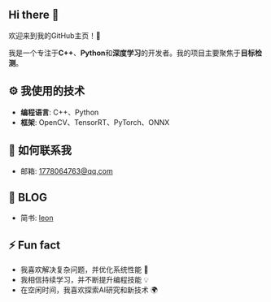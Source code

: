 ## Hi there 👋

<!--
**leon0514/leon0514** is a ✨ _special_ ✨ repository because its `README.md` (this file) appears on your GitHub profile.

Here are some ideas to get you started:

- 🔭 I’m currently working on ...
- 🌱 I’m currently learning ...
- 👯 I’m looking to collaborate on ...
- 🤔 I’m looking for help with ...
- 💬 Ask me about ...
- 📫 How to reach me: ...
- 😄 Pronouns: ...
- ⚡ Fun fact: ...
-->

欢迎来到我的GitHub主页！🎉

我是一个专注于**C++**、**Python**和**深度学习**的开发者。我的项目主要聚焦于**目标检测**。
  
## ⚙️ 我使用的技术

- **编程语言**: C++、Python
- **框架**: OpenCV、TensorRT、PyTorch、ONNX

## 🌱 如何联系我

- 邮箱: [1778064763@qq.com](1778064763@qq.com)

## 📂 BLOG
- 简书: [leon](https://www.jianshu.com/u/b249e2414aa4)

## ⚡ Fun fact
- 我喜欢解决复杂问题，并优化系统性能 🧠
- 我相信持续学习，并不断提升编程技能 💡
- 在空闲时间，我喜欢探索AI研究和新技术 🌍
